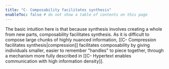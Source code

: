 ```yaml
---
title: "C- Composability facilitates synthesis"
enableToc: false # do not show a table of contents on this page
---
```

The basic intuition here is that because synthesis involves creating a whole from new parts, composability facilitates synthesis. As it is difficult to compose large chunks of highly nuanced information, [[C- Compression facilitates synthesis|compression]] facilitates composability by giving individuals smaller, easier to remember "handles" to piece together, through a mechanism more fully described in [[C- Hypertext enables communication with high information density]].